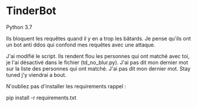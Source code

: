 # TinderBot

Python 3.7

Ils bloquent les requêtes quand il y en a trop les bâtards.
Je pense qu'ils ont un bot anti ddos qui confond mes requêtes avec une attaque.

J'ai modifié le script. Ils rendent flou les personnes qui ont matché avec toi, je l'ai désactivé dans le fichier (td_no_blur.py).
J'ai pas dit mon dernier mot sur la liste des personnes qui ont matché. J'ai pas dit mon dernier mot.
Stay tuned j'y viendrai a bout.

N'oubliez pas d'installer les requirements
rappel :

pip install -r requirements.txt
